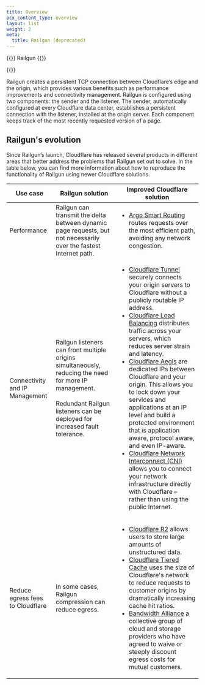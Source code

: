 ```yaml
---
title: Overview
pcx_content_type: overview
layout: list
weight: 2
meta:
  title: Railgun (deprecated)
---
```


{{<deprecated>}} Railgun {{</deprecated>}}

{{<render file="_railgun-deprecation-notice.md">}}

Railgun creates a persistent TCP connection between Cloudflare’s edge and the origin, which provides various benefits such as performance improvements and connectivity management. Railgun is configured using two components: the sender and the listener. The sender, automatically configured at every Cloudflare data center, establishes a persistent connection with the listener, installed at the origin server. Each component keeps track of the most recently requested version of a page. 

## Railgun's evolution

Since Railgun’s launch, Cloudflare has released several products in different areas that better address the problems that Railgun set out to solve. In the table below, you can find more information about how to reproduce the functionality of Railgun using newer Cloudflare solutions. 

| Use case | Railgun solution | Improved Cloudflare solution |
| --- | --- | --- | 
| Performance | Railgun can transmit the delta between dynamic page requests, but not necessarily over the fastest Internet path. | <ul><li>[Argo Smart Routing](/argo-smart-routing/) routes requests over the most efficient path, avoiding any network congestion.</li></ul> |
| Connectivity and IP Management | Railgun listeners can front multiple origins simultaneously, reducing the need for more IP management.</br></br>Redundant Railgun listeners can be deployed for increased fault tolerance. | <ul><li>[Cloudflare Tunnel](/cloudflare-one/connections/connect-apps/) securely connects your origin servers to Cloudflare without a publicly routable IP address.</li><li>[Cloudflare Load Balancing](/load-balancing/) distributes traffic across your servers, which reduces server strain and latency.</li><li>[Cloudflare Aegis](/fundamentals/get-started/task-guides/origin-health/enterprise/) are dedicated IPs between Cloudflare and your origin. This allows you to lock down your services and applications at an IP level and build a protected environment that is application aware, protocol aware, and even IP-aware.</li><li>[Cloudflare Network Interconnect (CNI)](/network-interconnect/) allows you to connect your network infrastructure directly with Cloudflare – rather than using the public Internet.</li></ul> |
| Reduce egress fees to Cloudflare | In some cases, Railgun compression can reduce egress. | <ul><li>[Cloudflare R2](/r2/) allows users to store large amounts of unstructured data.</li><li>[Cloudflare Tiered Cache](/cache/how-to/tiered-cache/) uses the size of Cloudflare's network to reduce requests to customer origins by dramatically increasing cache hit ratios.</li><li>[Bandwidth Alliance](https://blog.cloudflare.com/empowering-customers-with-the-bandwidth-alliance/) a collective group of cloud and storage providers who have agreed to waive or steeply discount egress costs for mutual customers.</li></ul> |
